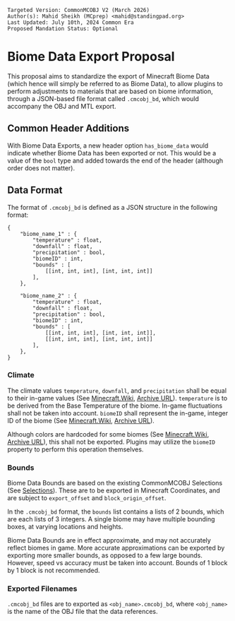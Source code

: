 ```
Targeted Version: CommonMCOBJ V2 (March 2026)
Author(s): Mahid Sheikh (MCprep) <mahid@standingpad.org>
Last Updated: July 10th, 2024 Common Era
Proposed Mandation Status: Optional
```
# Biome Data Export Proposal
This proposal aims to standardize the export of Minecraft Biome Data (which hence will simply be referred to as Biome Data), to allow plugins to perform adjustments to materials that are based on biome information, through a JSON-based file format called `.cmcobj_bd`, which would accompany the OBJ and MTL export.

## Common Header Additions
With Biome Data Exports, a new header option `has_biome_data` would indicate whether Biome Data has been exported or not. This would be a value of the `bool` type and added towards the end of the header (although order does not matter).

## Data Format
The format of `.cmcobj_bd` is defined as a JSON structure in the following format:
```
{
    "biome_name_1" : {
        "temperature" : float,
        "downfall" : float,
        "precipitation" : bool,
        "biomeID" : int,
        "bounds" : [
            [[int, int, int], [int, int, int]]
        ],
    },

    "biome_name_2" : {
        "temperature" : float,
        "downfall" : float,
        "precipitation" : bool,
        "biomeID" : int,
        "bounds" : [
            [[int, int, int], [int, int, int]],
            [[int, int, int], [int, int, int]]
        ],
    },
} 
```

### Climate
The climate values `temperature`, `downfall`, and `precipitation` shall be equal to their in-game values (See [Minecraft.Wiki](https://minecraft.wiki/w/Biome#Climate), [Archive URL](https://web.archive.org/web/20240703205349/https://minecraft.wiki/w/Biome#Climate)). `temperature` is to be derived from the Base Temperature of the biome. In-game fluctuations shall not be taken into account. `biomeID` shall represent the in-game, integer ID of the biome (See [Minecraft.Wiki](https://minecraft.wiki/w/Biome#Biome_IDs), [Archive URL](https://web.archive.org/web/20240711000715/https://minecraft.wiki/w/Biome#Biome_IDs)). 

Although colors are hardcoded for some biomes (See [Minecraft.Wiki](https://minecraft.wiki/w/Color#Hard-coded_colors), [Archive URL](https://web.archive.org/web/20240703211128/https://minecraft.wiki/w/Color#Hard-coded_colors)), this shall not be exported. Plugins may utilize the `biomeID` property to perform this operation themselves.

### Bounds
Biome Data Bounds are based on the existing CommonMCOBJ Selections (See [Selections](https://github.com/CommonMCOBJ/CommonMCOBJ?tab=readme-ov-file#selections)). These are to be exported in Minecraft Coordinates, and are subject to `export_offset` and `block_origin_offset`.

In the `.cmcobj_bd` format, the `bounds` list contains a lists of 2 bounds, which are each lists of 3 integers. A single biome may have multiple bounding boxes, at varying locations and heights.

Biome Data Bounds are in effect approximate, and may not accurately reflect biomes in game. More accurate approximations can be exported by exporting more smaller bounds, as opposed to a few large bounds. However, speed vs accuracy must be taken into account. Bounds of 1 block by 1 block is not recommended.

### Exported Filenames
`.cmcobj_bd` files are to exported as `<obj_name>.cmcobj_bd`, where `<obj_name>` is the name of the OBJ file that the data references.
